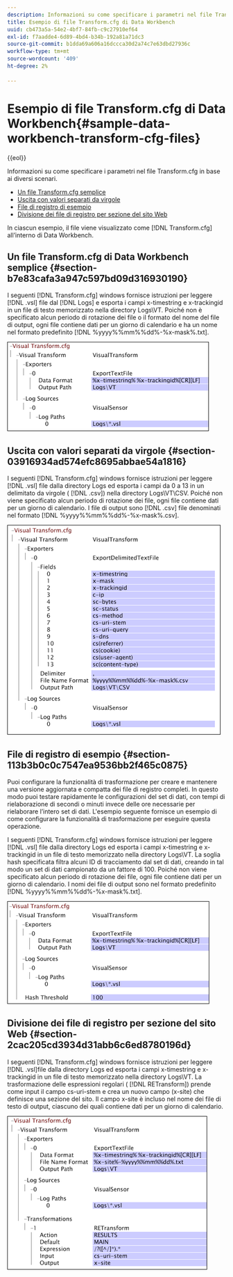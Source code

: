 ```yaml
---
description: Informazioni su come specificare i parametri nel file Transform.cfg in base ai diversi scenari.
title: Esempio di file Transform.cfg di Data Workbench
uuid: cb473a5a-54e2-4bf7-84fb-c9c27910ef64
exl-id: f7aadde4-6d89-4bd4-b34b-192a81a71dc3
source-git-commit: b1dda69a606a16dccca30d2a74c7e63dbd27936c
workflow-type: tm+mt
source-wordcount: '409'
ht-degree: 2%

---
```


# Esempio di file Transform.cfg di Data Workbench{#sample-data-workbench-transform-cfg-files}

{{eol}}

Informazioni su come specificare i parametri nel file Transform.cfg in base ai diversi scenari.

* [Un file Transform.cfg semplice](../../../../../home/c-dataset-const-proc/c-transf-func/c-config-files-transf/t-ins-transf-file/c-sample-transf-files.md#section-b7e83cafa3a947c597bd09d316930190)
* [Uscita con valori separati da virgole](../../../../../home/c-dataset-const-proc/c-transf-func/c-config-files-transf/t-ins-transf-file/c-sample-transf-files.md#section-03916934ad574efc8695abbae54a1816)
* [File di registro di esempio](../../../../../home/c-dataset-const-proc/c-transf-func/c-config-files-transf/t-ins-transf-file/c-sample-transf-files.md#section-113b3b0c0c7547ea9536bb2f465c0875)
* [Divisione dei file di registro per sezione del sito Web](../../../../../home/c-dataset-const-proc/c-transf-func/c-config-files-transf/t-ins-transf-file/c-sample-transf-files.md#section-2cac205cd3934d31abb6c6ed8780196d)

In ciascun esempio, il file viene visualizzato come [!DNL Transform.cfg] all’interno di Data Workbench.

## Un file Transform.cfg di Data Workbench semplice {#section-b7e83cafa3a947c597bd09d316930190}

I seguenti [!DNL Transform.cfg] windows fornisce istruzioni per leggere [!DNL .vsl] file dal [!DNL Logs] e esporta i campi x-timestring e x-trackingid in un file di testo memorizzato nella directory Logs\VT. Poiché non è specificato alcun periodo di rotazione dei file o il formato del nome del file di output, ogni file contiene dati per un giorno di calendario e ha un nome nel formato predefinito [!DNL %yyyy%%mm%%dd%-%x-mask%.txt].

![](assets/cfg_VisualTransform_SimpleExample.png)

## Uscita con valori separati da virgole {#section-03916934ad574efc8695abbae54a1816}

I seguenti [!DNL Transform.cfg] windows fornisce istruzioni per leggere [!DNL .vsl] file dalla directory Logs ed esporta i campi da 0 a 13 in un delimitato da virgole ( [!DNL .csv]) nella directory Logs\VT\CSV. Poiché non viene specificato alcun periodo di rotazione dei file, ogni file contiene dati per un giorno di calendario. I file di output sono [!DNL .csv] file denominati nel formato [!DNL %yyyy%%mm%%dd%-%x-mask%.csv].

![](assets/cfg_VisualTransform_CSVExample.png)

## File di registro di esempio {#section-113b3b0c0c7547ea9536bb2f465c0875}

Puoi configurare la funzionalità di trasformazione per creare e mantenere una versione aggiornata e compatta dei file di registro completi. In questo modo puoi testare rapidamente le configurazioni del set di dati, con tempi di rielaborazione di secondi o minuti invece delle ore necessarie per rielaborare l’intero set di dati. L&#39;esempio seguente fornisce un esempio di come configurare la funzionalità di trasformazione per eseguire questa operazione.

I seguenti [!DNL Transform.cfg] windows fornisce istruzioni per leggere [!DNL .vsl] file dalla directory Logs ed esporta i campi x-timestring e x-trackingid in un file di testo memorizzato nella directory Logs\VT. La soglia hash specificata filtra alcuni ID di tracciamento dal set di dati, creando in tal modo un set di dati campionato da un fattore di 100. Poiché non viene specificato alcun periodo di rotazione dei file, ogni file contiene dati per un giorno di calendario. I nomi dei file di output sono nel formato predefinito [!DNL %yyyy%%mm%%dd%-%x-mask%.txt].

![](assets/cfg_VisualTransform_SampledExample.png)

## Divisione dei file di registro per sezione del sito Web {#section-2cac205cd3934d31abb6c6ed8780196d}

I seguenti [!DNL Transform.cfg] windows fornisce istruzioni per leggere [!DNL .vsl]file dalla directory Logs ed esporta i campi x-timestring e x-trackingid in un file di testo memorizzato nella directory Logs\VT. La trasformazione delle espressioni regolari ( [!DNL RETransform]) prende come input il campo cs-uri-stem e crea un nuovo campo (x-site) che definisce una sezione del sito. Il campo x-site è incluso nel nome dei file di testo di output, ciascuno dei quali contiene dati per un giorno di calendario.

![](assets/cfg_VisualTransform_SplittingExample.png)
